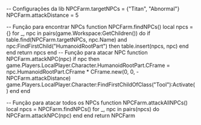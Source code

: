 -- Configurações da lib
NPCFarm.targetNPCs = {"Titan", "Abnormal"}
NPCFarm.attackDistance = 5

-- Função para encontrar NPCs
function NPCFarm.findNPCs()
    local npcs = {}
    for _, npc in pairs(game.Workspace:GetChildren()) do
        if table.find(NPCFarm.targetNPCs, npc.Name) and npc:FindFirstChild("HumanoidRootPart") then
            table.insert(npcs, npc)
        end
    end
    return npcs
end
-- Função para atacar NPC
function NPCFarm.attackNPC(npc)
    if npc then
        game.Players.LocalPlayer.Character.HumanoidRootPart.CFrame = npc.HumanoidRootPart.CFrame * CFrame.new(0, 0, -NPCFarm.attackDistance)
        game.Players.LocalPlayer.Character:FindFirstChildOfClass("Tool"):Activate()
    end
end

-- Função para atacar todos os NPCs
function NPCFarm.attackAllNPCs()
    local npcs = NPCFarm.findNPCs()
    for _, npc in pairs(npcs) do
        NPCFarm.attackNPC(npc)
    end
end
return NPCFarm
